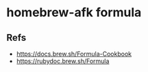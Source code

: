 # homebrew-afk formula

## Refs
- https://docs.brew.sh/Formula-Cookbook
- https://rubydoc.brew.sh/Formula

